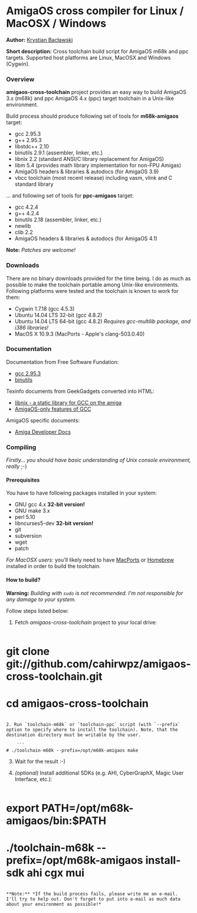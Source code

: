 AmigaOS cross compiler for Linux / MacOSX / Windows
===

**Author:** [Krystian Bacławski](mailto:krystian.baclawski@gmail.com)

**Short description:** Cross toolchain build script for AmigaOS m68k and ppc targets. Supported host platforms are Linux, MacOSX and Windows (Cygwin).

### Overview

**amigaos-cross-toolchain** project provides an easy way to build AmigaOS 3.x (m68k) and ppc AmigaOS 4.x (ppc) target toolchain in a Unix-like environment.

Build process should produce following set of tools for **m68k-amigaos** target:

 * gcc 2.95.3
 * g++ 2.95.3
 * libstdc++ 2.10
 * binutils 2.9.1 (assembler, linker, etc.)
 * libnix 2.2 (standard ANSI/C library replacement for AmigaOS)
 * libm 5.4 (provides math library implementation for non-FPU Amigas)
 * AmigaOS headers & libraries & autodocs (for AmigaOS 3.9)
 * vbcc toolchain (most recent release) including vasm, vlink and C standard library

... and following set of tools for **ppc-amigaos** target:

 * gcc 4.2.4
 * g++ 4.2.4
 * binutils 2.18 (assembler, linker, etc.)
 * newlib
 * clib 2.2
 * AmigaOS headers & libraries & autodocs (for AmigaOS 4.1)

**Note:** *Patches are welcome!*

### Downloads

There are no binary downloads provided for the time being. I do as much as possible to make the toolchain portable among Unix-like environments. Following platforms were tested and the toolchain is known to work for them:

 * Cygwin 1.7.18 (gcc 4.5.3)
 * Ubuntu 14.04 LTS 32-bit (gcc 4.8.2)
 * Ubuntu 14.04 LTS 64-bit (gcc 4.8.2) *Requires gcc-multilib package, and i386 libraries!*
 * MacOS X 10.9.3 (MacPorts - Apple's clang-503.0.40)
 
### Documentation

Documentation from Free Software Fundation:

 * [gcc 2.95.3](http://gcc.gnu.org/onlinedocs/gcc-2.95.3/gcc.html)
 * [binutils](http://sourceware.org/binutils/docs/)

Texinfo documents from GeekGadgets converted into HTML:

 * [libnix - a static library for GCC on the amiga](http://cahirwpz.users.sourceforge.net/libnix/index.html)
 * [AmigaOS-only features of GCC](http://cahirwpz.users.sourceforge.net/gcc-amigaos/index.html)

AmigaOS specific documents:

 * [Amiga Developer Docs](http://amigadev.elowar.com)

### Compiling

*Firstly… you should have basic understanding of Unix console environment, really* ;-)

#### Prerequisites

You have to have following packages installed in your system:

 * GNU gcc 4.x **32-bit version!**
 * GNU make 3.x
 * perl 5.10
 * libncurses5-dev **32-bit version!**
 * git
 * subversion
 * wget
 * patch

*For MacOSX users*: you'll likely need to have [MacPorts](http://www.macports.org) or [Homebrew](http://brew.sh) installed in order to build the toolchain.

#### How to build?

**Warning:** *Building with `sudo` is not recommended. I'm not responsible for any damage to your system.*

Follow steps listed below:

1. Fetch *amigaos-cross-toolchain* project to your local drive:  

    ```
# git clone git://github.com/cahirwpz/amigaos-cross-toolchain.git
# cd amigaos-cross-toolchain
```

2. Run `toolchain-m68k` or `toolchain-ppc` script (with `--prefix` option to specify where to install the toolchain). Note, that the destination directory must be writable by the user. 

    ```
# ./toolchain-m68k --prefix=/opt/m68k-amigaos make
```

3. Wait for the result :-)

4. *(optional)* Install additional SDKs (e.g. AHI, CyberGraphX, Magic User Interface, etc.):

    ```
# export PATH=/opt/m68k-amigaos/bin:$PATH
# ./toolchain-m68k --prefix=/opt/m68k-amigaos install-sdk ahi cgx mui
```

**Note:** *If the build process fails, please write me an e-mail.  I'll try to help out. Don't forget to put into e-mail as much data about your environment as possible!*


